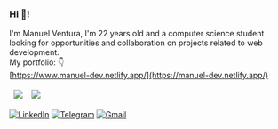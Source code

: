 ### Hi 👋!
I'm Manuel Ventura, I'm 22 years old and a computer science student <br> looking for opportunities and collaboration on projects related to web development.
<br>
My portfolio: 👇<br>
[https://www.manuel-dev.netlify.app/](https://manuel-dev.netlify.app/)


<table>
  <thead>
    <td><img src="https://github-readme-stats.vercel.app/api?username=Manuel-AC-Ventura&show_icons=true&theme=radical"></td>
    <td><img src="https://github-readme-stats.vercel.app/api/top-langs/?username=Manuel-AC-Ventura&layout=compact&theme=radical"></td>
  </head>
</table>


<a href="https://www.linkedin.com/in/manuel-ac-ventura/"><img src="https://img.shields.io/badge/LinkedIn-0077B5?style=for-the-badge&logo=linkedin&logoColor=white" alt="LinkedIn"></a>
<a href=""><img src="https://img.shields.io/badge/Telegram-2CA5E0?style=for-the-badge&logo=telegram&logoColor=white" alt="Telegram"></a>
<a href="mailto:nelo.manuel.790@gmail.com"><img src="https://img.shields.io/badge/Gmail-D14836?style=for-the-badge&logo=gmail&logoColor=white" alt="Gmail"></a>
